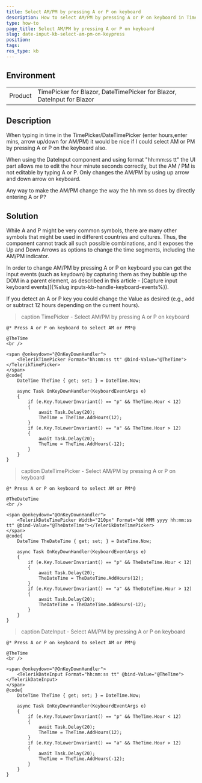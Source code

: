 ```yaml
---
title: Select AM/PM by pressing A or P on keyboard
description: How to select AM/PM by pressing A or P on keyboard in TimePicker, DateTimePicker and DateInput
type: how-to
page_title: Select AM/PM by pressing A or P on keyboard
slug: date-input-kb-select-am-pm-on-keypress
position:
tags:
res_type: kb
---
```


## Environment
<table>
	<tbody>
		<tr>
			<td>Product</td>
			<td>TimePicker for Blazor, DateTimePicker for Blazor, DateInput for Blazor</td>
		</tr>
	</tbody>
</table>


## Description

When typing in time in the TimePicker/DateTimePicker (enter hours,enter mins, arrow up/down for AM/PM) it would be nice if I could select AM or PM by pressing A or P on the keyboard also.

When using the DateInput component and using format "hh:mm:ss tt" the UI part allows me to edit the hour minute seconds correctly, but the AM / PM is not editable by typing A or P.  Only changes the AM/PM by using up arrow and down arrow on keyboard.  

Any way to make the AM/PM change the way the hh mm ss does by directly entering A or P?


## Solution

While A and P might be very common symbols, there are many other symbols that might be used in different countries and cultures. Thus, the component cannot track all such possible combinations, and it exposes the Up and Down Arrows as options to change the time segments, including the AM/PM indicator.

In order to change AM/PM by pressing A or P on keyboard you can get the input events (such as keydown) by capturing them as they bubble up the DOM in a parent element, as described in this article - [Capture input keyboard events]({%slug inputs-kb-handle-keyboard-events%}).

If you detect an A or P key you could change the Value as desired (e.g., add or subtract 12 hours depending on the current hours).


>caption TimePicker - Select AM/PM by pressing A or P on keyboard

````CSHTML
@* Press A or P on keyboard to select AM or PM*@

@TheTime
<br />

<span @onkeydown="@OnKeyDownHandler">
    <TelerikTimePicker Format="hh:mm:ss tt" @bind-Value="@TheTime"></TelerikTimePicker>
</span>
@code{
    DateTime TheTime { get; set; } = DateTime.Now;

    async Task OnKeyDownHandler(KeyboardEventArgs e)
    {
        if (e.Key.ToLowerInvariant() == "p" && TheTime.Hour < 12)
        {
            await Task.Delay(20);
            TheTime = TheTime.AddHours(12);
        }
        if (e.Key.ToLowerInvariant() == "a" && TheTime.Hour > 12)
        {
            await Task.Delay(20);
            TheTime = TheTime.AddHours(-12);
        }
    }
}
````



>caption DateTimePicker - Select AM/PM by pressing A or P on keyboard

````CSHTML
@* Press A or P on keyboard to select AM or PM*@

@TheDateTime
<br />

<span @onkeydown="@OnKeyDownHandler">
    <TelerikDateTimePicker Width="210px" Format="dd MMM yyyy hh:mm:ss tt" @bind-Value="@TheDateTime"></TelerikDateTimePicker>
</span>
@code{
    DateTime TheDateTime { get; set; } = DateTime.Now;

    async Task OnKeyDownHandler(KeyboardEventArgs e)
    {
        if (e.Key.ToLowerInvariant() == "p" && TheDateTime.Hour < 12)
        {
            await Task.Delay(20);
            TheDateTime = TheDateTime.AddHours(12);
        }
        if (e.Key.ToLowerInvariant() == "a" && TheDateTime.Hour > 12)
        {
            await Task.Delay(20);
            TheDateTime = TheDateTime.AddHours(-12);
        }
    }
}
````



>caption DateInput - Select AM/PM by pressing A or P on keyboard

````CSHTML
@* Press A or P on keyboard to select AM or PM*@

@TheTime
<br />

<span @onkeydown="@OnKeyDownHandler">
    <TelerikDateInput Format="hh:mm:ss tt" @bind-Value="@TheTime"></TelerikDateInput>
</span>
@code{
    DateTime TheTime { get; set; } = DateTime.Now;

    async Task OnKeyDownHandler(KeyboardEventArgs e)
    {
        if (e.Key.ToLowerInvariant() == "p" && TheTime.Hour < 12)
        {
            await Task.Delay(20);
            TheTime = TheTime.AddHours(12);
        }
        if (e.Key.ToLowerInvariant() == "a" && TheTime.Hour > 12)
        {
            await Task.Delay(20);
            TheTime = TheTime.AddHours(-12);
        }
    }
}
````

